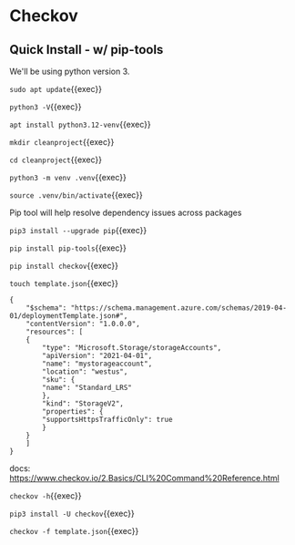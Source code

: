 # Checkov

## Quick Install - w/ pip-tools

We'll be using python version 3.

`sudo apt update`{{exec}}

`python3 -V`{{exec}}



`apt install python3.12-venv`{{exec}}

`mkdir cleanproject`{{exec}}

`cd cleanproject`{{exec}}

`python3 -m venv .venv`{{exec}}

`source .venv/bin/activate`{{exec}}

Pip tool will help resolve dependency issues across packages

`pip3 install --upgrade pip`{{exec}}

`pip install pip-tools`{{exec}}


`pip install checkov`{{exec}}

`touch template.json`{{exec}}

```
{
    "$schema": "https://schema.management.azure.com/schemas/2019-04-01/deploymentTemplate.json#",
    "contentVersion": "1.0.0.0",
    "resources": [
    {
        "type": "Microsoft.Storage/storageAccounts",
        "apiVersion": "2021-04-01",
        "name": "mystorageaccount",
        "location": "westus",
        "sku": {
        "name": "Standard_LRS"
        },
        "kind": "StorageV2",
        "properties": {
        "supportsHttpsTrafficOnly": true
        }
    }
    ]
}
```

docs: https://www.checkov.io/2.Basics/CLI%20Command%20Reference.html

`checkov -h`{{exec}}

`pip3 install -U checkov`{{exec}}

`checkov -f template.json`{{exec}}

